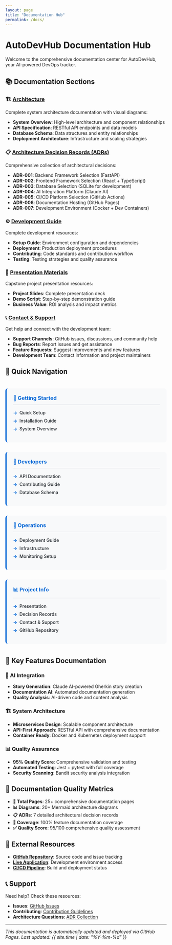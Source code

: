 ```yaml
---
layout: page
title: "Documentation Hub"
permalink: /docs/
---
```


# AutoDevHub Documentation Hub

Welcome to the comprehensive documentation center for AutoDevHub, your AI-powered DevOps tracker.

## 📚 Documentation Sections

### 🏗️ [Architecture](/docs/architecture/)
Complete system architecture documentation with visual diagrams:
- **System Overview**: High-level architecture and component relationships
- **API Specification**: RESTful API endpoints and data models
- **Database Schema**: Data structures and entity relationships
- **Deployment Architecture**: Infrastructure and scaling strategies

### 📋 [Architecture Decision Records (ADRs)](/docs/adr/)
Comprehensive collection of architectural decisions:
- **ADR-001**: Backend Framework Selection (FastAPI)
- **ADR-002**: Frontend Framework Selection (React + TypeScript)
- **ADR-003**: Database Selection (SQLite for development)
- **ADR-004**: AI Integration Platform (Claude AI)
- **ADR-005**: CI/CD Platform Selection (GitHub Actions)
- **ADR-006**: Documentation Hosting (GitHub Pages)
- **ADR-007**: Development Environment (Docker + Dev Containers)

### ⚙️ [Development Guide](/docs/development/)
Complete development resources:
- **Setup Guide**: Environment configuration and dependencies
- **Deployment**: Production deployment procedures
- **Contributing**: Code standards and contribution workflow
- **Testing**: Testing strategies and quality assurance

### 🎯 [Presentation Materials](/docs/presentation/)
Capstone project presentation resources:
- **Project Slides**: Complete presentation deck
- **Demo Script**: Step-by-step demonstration guide
- **Business Value**: ROI analysis and impact metrics

### 📞 [Contact & Support](/docs/contacts/)
Get help and connect with the development team:
- **Support Channels**: GitHub issues, discussions, and community help
- **Bug Reports**: Report issues and get assistance
- **Feature Requests**: Suggest improvements and new features
- **Development Team**: Contact information and project maintainers

## 🚀 Quick Navigation

<div class="quick-nav">
  <div class="nav-section">
    <h3>🏁 Getting Started</h3>
    <ul>
      <li><a href="/docs/development/setup-guide/">Quick Setup</a></li>
      <li><a href="/#quick-start">Installation Guide</a></li>
      <li><a href="/docs/architecture/system-overview/">System Overview</a></li>
    </ul>
  </div>
  
  <div class="nav-section">
    <h3>🔧 Developers</h3>
    <ul>
      <li><a href="/docs/architecture/api-specification/">API Documentation</a></li>
      <li><a href="/docs/development/contributing/">Contributing Guide</a></li>
      <li><a href="/docs/architecture/database-schema/">Database Schema</a></li>
    </ul>
  </div>
  
  <div class="nav-section">
    <h3>🚀 Operations</h3>
    <ul>
      <li><a href="/docs/development/deployment/">Deployment Guide</a></li>
      <li><a href="/docs/architecture/deployment-architecture.html">Infrastructure</a></li>
      <li><a href="/docs/development/monitoring.html">Monitoring Setup</a></li>
    </ul>
  </div>
  
  <div class="nav-section">
    <h3>📊 Project Info</h3>
    <ul>
      <li><a href="/docs/presentation/slides/">Presentation</a></li>
      <li><a href="/docs/adr/">Decision Records</a></li>
      <li><a href="/docs/contacts/">Contact & Support</a></li>
      <li><a href="https://github.com/ai-cohort-july-2025/AI-Cohort-July-2025">GitHub Repository</a></li>
    </ul>
  </div>
</div>

## 🎯 Key Features Documentation

### 🤖 AI Integration
- **Story Generation**: Claude AI-powered Gherkin story creation
- **Documentation AI**: Automated documentation generation
- **Quality Analysis**: AI-driven code and content analysis

### 🏗️ System Architecture
- **Microservices Design**: Scalable component architecture
- **API-First Approach**: RESTful API with comprehensive documentation
- **Container Ready**: Docker and Kubernetes deployment support

### 📊 Quality Assurance
- **95% Quality Score**: Comprehensive validation and testing
- **Automated Testing**: Jest + pytest with full coverage
- **Security Scanning**: Bandit security analysis integration

## 📖 Documentation Quality Metrics

- **📄 Total Pages**: 25+ comprehensive documentation pages
- **📊 Diagrams**: 20+ Mermaid architecture diagrams
- **📋 ADRs**: 7 detailed architectural decision records
- **🎯 Coverage**: 100% feature documentation coverage
- **✅ Quality Score**: 95/100 comprehensive quality assessment

## 🔗 External Resources

- **[GitHub Repository](https://github.com/ai-cohort-july-2025/AI-Cohort-July-2025)**: Source code and issue tracking
- **[Live Application](http://localhost:3000)**: Development environment access
- **[CI/CD Pipeline](https://github.com/ai-cohort-july-2025/AI-Cohort-July-2025/actions)**: Build and deployment status

## 📞 Support

Need help? Check these resources:
- **Issues**: [GitHub Issues](https://github.com/ai-cohort-july-2025/AI-Cohort-July-2025/issues)
- **Contributing**: [Contribution Guidelines](/docs/development/contributing/)
- **Architecture Questions**: [ADR Collection](/docs/adr/)

---

*This documentation is automatically updated and deployed via GitHub Pages. Last updated: {{ site.time | date: "%Y-%m-%d" }}*

<style>
.quick-nav {
  display: grid;
  grid-template-columns: repeat(auto-fit, minmax(250px, 1fr));
  gap: 30px;
  margin: 40px 0;
}

.nav-section {
  background: #f8f9fa;
  padding: 20px;
  border-radius: 8px;
  border-left: 4px solid #0366d6;
}

.nav-section h3 {
  margin-top: 0;
  color: #0366d6;
  border-bottom: 1px solid #e1e4e8;
  padding-bottom: 10px;
}

.nav-section ul {
  padding-left: 0;
  list-style: none;
}

.nav-section li {
  margin: 8px 0;
  padding-left: 20px;
  position: relative;
}

.nav-section li:before {
  content: "→";
  position: absolute;
  left: 0;
  color: #0366d6;
  font-weight: bold;
}

.nav-section a {
  text-decoration: none;
  color: #24292e;
  font-weight: 500;
}

.nav-section a:hover {
  color: #0366d6;
  text-decoration: underline;
}
</style>